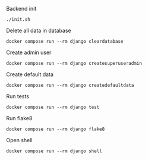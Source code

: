 
Backend init
```
./init.sh
```
Delete all data in database
```
docker compose run --rm django cleardatabase
```
Create admin user
```
docker compose run --rm django createsuperuseradmin
```
Create default data
```
docker compose run --rm django createdefaultdata
```
Run tests
```
docker compose run --rm django test
```
Run flake8
```
docker compose run --rm django flake8
```
Open shell
```
docker compose run --rm django shell
```